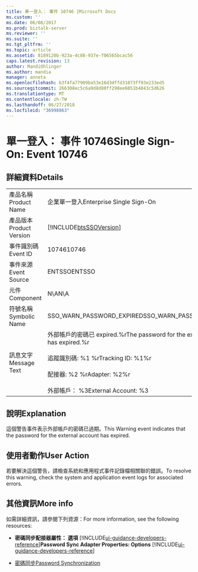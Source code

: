 ```yaml
---
title: 單一登入： 事件 10746 |Microsoft Docs
ms.custom: ''
ms.date: 06/08/2017
ms.prod: biztalk-server
ms.reviewer: ''
ms.suite: ''
ms.tgt_pltfrm: ''
ms.topic: article
ms.assetid: 8189120b-923a-4c88-937e-f06565bcac56
caps.latest.revision: 13
author: MandiOhlinger
ms.author: mandia
manager: anneta
ms.openlocfilehash: b3f4fa77909ba53e16d3dffd31073ff93e233ed5
ms.sourcegitcommit: 266308ec5c6a9d8d80ff298ee6051b4843c5d626
ms.translationtype: MT
ms.contentlocale: zh-TW
ms.lasthandoff: 06/27/2018
ms.locfileid: "36998863"
---
```

# <a name="single-sign-on-event-10746"></a><span data-ttu-id="2a6e6-102">單一登入： 事件 10746</span><span class="sxs-lookup"><span data-stu-id="2a6e6-102">Single Sign-On: Event 10746</span></span>
## <a name="details"></a><span data-ttu-id="2a6e6-103">詳細資料</span><span class="sxs-lookup"><span data-stu-id="2a6e6-103">Details</span></span>  

|                 |                                                                                                                                               |
|-----------------|-----------------------------------------------------------------------------------------------------------------------------------------------|
|  <span data-ttu-id="2a6e6-104">產品名稱</span><span class="sxs-lookup"><span data-stu-id="2a6e6-104">Product Name</span></span>   |                                                           <span data-ttu-id="2a6e6-105">企業單一登入</span><span class="sxs-lookup"><span data-stu-id="2a6e6-105">Enterprise Single Sign-On</span></span>                                                           |
| <span data-ttu-id="2a6e6-106">產品版本</span><span class="sxs-lookup"><span data-stu-id="2a6e6-106">Product Version</span></span> |                                          [!INCLUDE[btsSSOVersion](../includes/btsssoversion-md.md)]                                           |
|    <span data-ttu-id="2a6e6-107">事件識別碼</span><span class="sxs-lookup"><span data-stu-id="2a6e6-107">Event ID</span></span>     |                                                                     <span data-ttu-id="2a6e6-108">10746</span><span class="sxs-lookup"><span data-stu-id="2a6e6-108">10746</span></span>                                                                     |
|  <span data-ttu-id="2a6e6-109">事件來源</span><span class="sxs-lookup"><span data-stu-id="2a6e6-109">Event Source</span></span>   |                                                                    <span data-ttu-id="2a6e6-110">ENTSSO</span><span class="sxs-lookup"><span data-stu-id="2a6e6-110">ENTSSO</span></span>                                                                     |
|    <span data-ttu-id="2a6e6-111">元件</span><span class="sxs-lookup"><span data-stu-id="2a6e6-111">Component</span></span>    |                                                                      <span data-ttu-id="2a6e6-112">N\A</span><span class="sxs-lookup"><span data-stu-id="2a6e6-112">N\A</span></span>                                                                      |
|  <span data-ttu-id="2a6e6-113">符號名稱</span><span class="sxs-lookup"><span data-stu-id="2a6e6-113">Symbolic Name</span></span>  |                                                           <span data-ttu-id="2a6e6-114">SSO_WARN_PASSWORD_EXPIRED</span><span class="sxs-lookup"><span data-stu-id="2a6e6-114">SSO_WARN_PASSWORD_EXPIRED</span></span>                                                           |
|  <span data-ttu-id="2a6e6-115">訊息文字</span><span class="sxs-lookup"><span data-stu-id="2a6e6-115">Message Text</span></span>   | <span data-ttu-id="2a6e6-116">外部帳戶的密碼已 expired.%r</span><span class="sxs-lookup"><span data-stu-id="2a6e6-116">The password for the external account has expired.%r</span></span><br /><br /> <span data-ttu-id="2a6e6-117">追蹤識別碼: %1 %r</span><span class="sxs-lookup"><span data-stu-id="2a6e6-117">Tracking ID: %1%r</span></span><br /><br /> <span data-ttu-id="2a6e6-118">配接器: %2 %r</span><span class="sxs-lookup"><span data-stu-id="2a6e6-118">Adapter: %2%r</span></span><br /><br /> <span data-ttu-id="2a6e6-119">外部帳戶： %3</span><span class="sxs-lookup"><span data-stu-id="2a6e6-119">External Account: %3</span></span> |

## <a name="explanation"></a><span data-ttu-id="2a6e6-120">說明</span><span class="sxs-lookup"><span data-stu-id="2a6e6-120">Explanation</span></span>  
 <span data-ttu-id="2a6e6-121">這個警告事件表示外部帳戶的密碼已過期。</span><span class="sxs-lookup"><span data-stu-id="2a6e6-121">This Warning event indicates that the password for the external account has expired.</span></span>  

## <a name="user-action"></a><span data-ttu-id="2a6e6-122">使用者動作</span><span class="sxs-lookup"><span data-stu-id="2a6e6-122">User Action</span></span>  
 <span data-ttu-id="2a6e6-123">若要解決這個警告，請檢查系統和應用程式事件記錄檔相關聯的錯誤。</span><span class="sxs-lookup"><span data-stu-id="2a6e6-123">To resolve this warning, check the system and application event logs for associated errors.</span></span>    

## <a name="more-info"></a><span data-ttu-id="2a6e6-124">其他資訊</span><span class="sxs-lookup"><span data-stu-id="2a6e6-124">More info</span></span>
<span data-ttu-id="2a6e6-125">如需詳細資訊，請參閱下列資源：</span><span class="sxs-lookup"><span data-stu-id="2a6e6-125">For more information, see the following resources:</span></span>  

- <span data-ttu-id="2a6e6-126">**密碼同步配接器屬性： 選項** [!INCLUDE[ui-guidance-developers-reference](../includes/ui-guidance-developers-reference.md)]</span><span class="sxs-lookup"><span data-stu-id="2a6e6-126">**Password Sync Adapter Properties: Options** [!INCLUDE[ui-guidance-developers-reference](../includes/ui-guidance-developers-reference.md)]</span></span>  

- [<span data-ttu-id="2a6e6-127">密碼同步</span><span class="sxs-lookup"><span data-stu-id="2a6e6-127">Password Synchronization</span></span>](../core/password-synchronization2.md)

